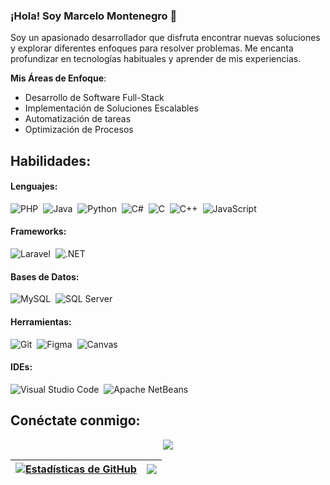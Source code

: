 ### ¡Hola! Soy Marcelo Montenegro 👋

Soy un apasionado desarrollador que disfruta encontrar nuevas soluciones y explorar diferentes enfoques para resolver problemas. Me encanta profundizar en tecnologías habituales y aprender de mis experiencias.

**Mis Áreas de Enfoque**:
- Desarrollo de Software Full-Stack
- Implementación de Soluciones Escalables
- Automatización de tareas
- Optimización de Procesos
  

## Habilidades:

#### Lenguajes:
![PHP](https://img.shields.io/badge/php-%23777BB4.svg?style=for-the-badge&logo=php&logoColor=white)&nbsp;
![Java](https://img.shields.io/badge/Java-ED8B00?style=for-the-badge&logo=java&logoColor=white)&nbsp;
![Python](https://img.shields.io/badge/Python-3776AB?style=for-the-badge&logo=python&logoColor=white)&nbsp;
![C#](https://img.shields.io/badge/c%23-%23239120.svg?style=for-the-badge&logo=c-sharp&logoColor=white)&nbsp;
![C](https://img.shields.io/badge/c-%2300599C.svg?style=for-the-badge&logo=c&logoColor=white)&nbsp;
![C++](https://img.shields.io/badge/c++-%2300599C.svg?style=for-the-badge&logo=c%2B%2B&logoColor=white)&nbsp;
![JavaScript](https://img.shields.io/badge/javascript-%23323330.svg?style=for-the-badge&logo=javascript&logoColor=%23F7DF1E)

#### Frameworks:
![Laravel](https://img.shields.io/badge/laravel-%23FF2D20.svg?style=for-the-badge&logo=laravel&logoColor=white)&nbsp;
![.NET](https://img.shields.io/badge/.NET-5C2D91?style=for-the-badge&logo=.net&logoColor=white)

#### Bases de Datos:
![MySQL](https://img.shields.io/badge/MySQL-00000F?style=for-the-badge&logo=mysql&logoColor=white)&nbsp;
![SQL Server](https://img.shields.io/badge/Microsoft%20SQL%20Server-CC2927?style=for-the-badge&logo=microsoft%20sql%20server&logoColor=white)

#### Herramientas:
![Git](https://img.shields.io/badge/GIT-E44C30?style=for-the-badge&logo=git&logoColor=white)&nbsp;
![Figma](https://img.shields.io/badge/figma-%23F24E1E.svg?style=for-the-badge&logo=figma&logoColor=white)&nbsp;
![Canvas](https://img.shields.io/badge/Canvas-%23000000.svg?style=for-the-badge&logo=canvas&logoColor=white)

#### IDEs:
![Visual Studio Code](https://img.shields.io/badge/Visual%20Studio%20Code-0078d7.svg?style=for-the-badge&logo=visual-studio-code&logoColor=white)&nbsp;
![Apache NetBeans](https://img.shields.io/badge/Apache%20NetBeans%20IDE-1B6AC6.svg?style=for-the-badge&logo=apache-netbeans-ide&logoColor=white)

## Conéctate conmigo:

<p align = "center">
<a href="https://www.linkedin.com/in/marcelo-montenegro-244099107/"><img src="https://img.shields.io/badge/linkedin-%230077B5.svg?&style=for-the-badge&logo=linkedin&logoColor=white" />

</p>

| <a href="https://github.com/anuraghazra/github-readme-stats"><img align="center" src="https://github-readme-stats.vercel.app/api?username=MarceMontenegro&show_icons=true&theme=buefy&hide_border=true" alt="Estadísticas de GitHub" /></a> | <a href="https://github.com/anuraghazra/github-readme-stats"><img align="center" src="https://github-readme-stats.vercel.app/api/top-langs/?username=MarceMontenegro&layout=compact&theme=buefy&hide_border=true" /></a> |
| ------------- | ------------- |
